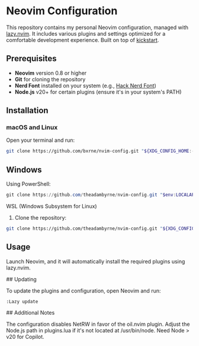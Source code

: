 # Neovim Configuration

This repository contains my personal Neovim configuration, managed with [lazy.nvim](https://github.com/folke/lazy.nvim). It includes various plugins and settings optimized for a comfortable development experience. Built on top of [kickstart](https://github.com/nvim-lua/kickstart.nvim).

## Prerequisites

- **Neovim** version 0.8 or higher
- **Git** for cloning the repository
- **Nerd Font** installed on your system (e.g., [Hack Nerd Font](https://github.com/ryanoasis/nerd-fonts))
- **Node.js** v20+ for certain plugins (ensure it's in your system's PATH)

## Installation

### macOS and Linux

Open your terminal and run:

```bash
git clone https://github.com/bxrne/nvim-config.git "${XDG_CONFIG_HOME:-$HOME/.config}/nvim"
```

## Windows

Using PowerShell:

```powershell
git clone https://github.com/theadambyrne/nvim-config.git "$env:LOCALAPPDATA\nvim"
```

WSL (Windows Subsystem for Linux)

1. Clone the repository:

```bash
git clone https://github.com/theadambyrne/nvim-config.git "${XDG_CONFIG_HOME:-$HOME/.config}/nvim"
```

## Usage

Launch Neovim, and it will automatically install the required plugins using lazy.nvim.

## Updating

To update the plugins and configuration, open Neovim and run:

```vim
:Lazy update
```

## Additional Notes

The configuration disables NetRW in favor of the oil.nvim plugin. Adjust the Node.js path in plugins.lua if it's not located at /usr/bin/node.
Need Node > v20 for Copilot.
